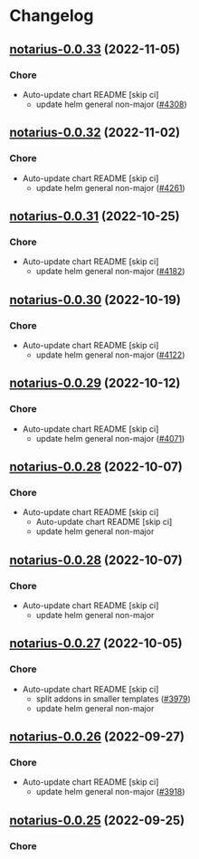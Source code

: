# Changelog



## [notarius-0.0.33](https://github.com/truecharts/charts/compare/notarius-0.0.32...notarius-0.0.33) (2022-11-05)

### Chore

- Auto-update chart README [skip ci]
  - update helm general non-major ([#4308](https://github.com/truecharts/charts/issues/4308))




## [notarius-0.0.32](https://github.com/truecharts/charts/compare/notarius-0.0.31...notarius-0.0.32) (2022-11-02)

### Chore

- Auto-update chart README [skip ci]
  - update helm general non-major ([#4261](https://github.com/truecharts/charts/issues/4261))




## [notarius-0.0.31](https://github.com/truecharts/charts/compare/notarius-0.0.30...notarius-0.0.31) (2022-10-25)

### Chore

- Auto-update chart README [skip ci]
  - update helm general non-major ([#4182](https://github.com/truecharts/charts/issues/4182))




## [notarius-0.0.30](https://github.com/truecharts/charts/compare/notarius-0.0.29...notarius-0.0.30) (2022-10-19)

### Chore

- Auto-update chart README [skip ci]
  - update helm general non-major ([#4122](https://github.com/truecharts/charts/issues/4122))




## [notarius-0.0.29](https://github.com/truecharts/charts/compare/notarius-0.0.28...notarius-0.0.29) (2022-10-12)

### Chore

- Auto-update chart README [skip ci]
  - update helm general non-major ([#4071](https://github.com/truecharts/charts/issues/4071))




## [notarius-0.0.28](https://github.com/truecharts/charts/compare/notarius-0.0.27...notarius-0.0.28) (2022-10-07)

### Chore

- Auto-update chart README [skip ci]
  - Auto-update chart README [skip ci]
  - update helm general non-major




## [notarius-0.0.28](https://github.com/truecharts/charts/compare/notarius-0.0.27...notarius-0.0.28) (2022-10-07)

### Chore

- Auto-update chart README [skip ci]
  - update helm general non-major




## [notarius-0.0.27](https://github.com/truecharts/charts/compare/notarius-0.0.26...notarius-0.0.27) (2022-10-05)

### Chore

- Auto-update chart README [skip ci]
  - split addons in smaller templates ([#3979](https://github.com/truecharts/charts/issues/3979))
  - update helm general non-major




## [notarius-0.0.26](https://github.com/truecharts/charts/compare/notarius-0.0.25...notarius-0.0.26) (2022-09-27)

### Chore

- Auto-update chart README [skip ci]
  - update helm general non-major ([#3918](https://github.com/truecharts/charts/issues/3918))




## [notarius-0.0.25](https://github.com/truecharts/charts/compare/notarius-0.0.24...notarius-0.0.25) (2022-09-25)

### Chore
